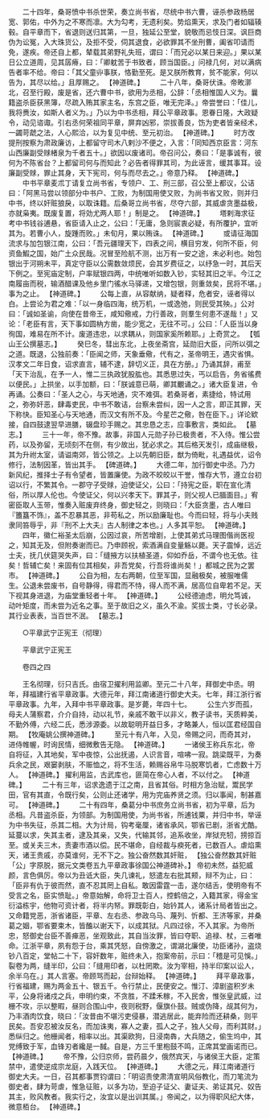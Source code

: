 <!-- { "loadSidebar": true } -->
　　二十四年，桑哥愤中书杀世荣，奏立尚书省，尽统中书六曹，诬杀参政杨居宽、郭佑，中外为之不寒而凛。大为勾考，无遗利矣。势焰熏天，求及门者如辐辏毂。自平章而下，省退则送归其第，一旦，独延公至堂，貌敬而忌忮日深。讽巨商伪为讼冤，入大珠货公，及拒不受，伺其退食，必欲罪其不坐刑曹，阖省叩请而免，遂疾。帝还自上都，辇载其弟野礼失班，谓曰：「而兄必以某日来迎。」果以某日公立道周，见其孱瘠，曰：「卿躭苦于书致者，顾当国臣。」问禄几何，对以满病告者率不给。帝曰：「其父童丱事朕，恪勤至死。是又朕所教育，贫不能家，何以告为，其尽以给。」且厚赐之。 【神道碑。】 
　　二十八年，桑哥伏诛。帝畋漷北，召至行殿，废是省，还六曹中书，欲用为丞相，公辞：「丞相惟国人义为。曩籍盗杀臣获黑簿，尽疏入贿其家主名，东宫之臣，唯无完泽。」帝尝誉曰：「佳儿，我将赉汝，如斯人者义为。」乃以为中书丞相，拜公平章政事。恩眷日隆，大政疑令，动见谘诹。引右丞何荣祖同平章，屏弃凶邪，崇拔善良，饬为吏者皆亲经术，一蠲苛虣之法，人心熙洽，以为复见中统、至元初治。 【神道碑。】 
　　时方改提刑按察为肃政廉访，上都留守司木八剌沙不便之，入言：「同知西京臣言：河东山西廉副受赇楮泉为千者五十。」欲因以废诸司。帝召问公，奏曰：「是事诚有，彼何为不陈省台？上都留司何与而知此？必告者得罪其司，为此诬言，缓其事耳。设廉副受赇，罪止其身，天下宪司，何与而尽去之。」帝意乃释。 【神道碑。】 
　　中书平章麦朮丁请复立尚书省，专领户、工、刑三部，召公至上都议，公诘曰：「阿黑马尝以领部分中书户、工败，为制国用使又败，为尚书省又败，则并归中书，终以奸赃狼戾，以取诛籍。后桑哥立尚书省，尽夺六部，其威虐贪墨益极，亦就枭夷。既废复置，将効尤两人耶！」制是之。 【神道碑。】 
　　塔剌海求征考中书钱谷逋悬，省臣请入止之，公曰：「无庸，急则宸衷必疑，有所覆护，宜听其为。若曹小人，旋踵而败。」未旬月，果以贿诛。 【神道碑。】 
　　或请征海国流求与加包银江南，公曰：「吾元疆理天下，四表之间，横目穷发，何所不臣，何资鱼鰕之国，始广土众民哉。况冒至险航不测，出万有一安之途，未必利也。始包银出于河朔未平，真定守臣以公需数敛烦民，会其岁费征之，以纾急一时，其后天下例之。至宪庙定制，户率赋银四两，中统唯听如数入钞，实轻其旧之半。今江之南履亩而税，输酒醋课及他乡里门徭水马驿递，又增包银，则重敛矣，民将不堪。」事为之止。 【神道碑。】 
　　公每上直，从容献纳，疑者释，危者安，诬者得以白。上尝论为君之难：「以一身临四海，统万机，一或逸弛，则民受其殃。」公对曰：「诚如圣谕，向使在昔帝王，咸知儆戒，力行善政，则羣生何患不遂哉！」又论：「老臣有言，天下事如圆枘方凿，能少宽之，无往不可。」公曰：「人臣当以身徇国，难易在所不计。废道违忠，以求耦从，则国家奚所赖耶。」上奇赏之。 【瓠山王公撰墓志。】 
　　癸巳冬，彗出东北，上夜坐斋宫，延勋旧大臣，问所以弭之之道。既退，公独前奏：「臣闻之师，天象垂儆，代有之，圣帝明王，遇灾省惧。汉孝文二年日食，诏求直言，辅不逮，辞切义正，具在方册。」乃诵其辞，甫至「天下治乱，在予一人，惟二三执政犹股肱也。其悉思过失，丐以启告，务省徭费以便民。」上拱坐，以手加额，曰：「朕诚意已萌，卿其覼诵之。」诸大臣复进，令再诵。公奏曰：「圣人之心，与天地通，灾不难弭。若桑哥者，素捷给，特试用之，弥弥奸恶，肆毒吏民，中书不敢诘，台察未尝纠，因一人之言，即正其罪，天下称快。臣知圣心与天地通，而汉文有所不及。今星芒之儆，咎在臣下。」详论欵接，自四鼓逮翌早进膳，辍盘珍手赐之。其忠恳之志，应事敷言，类如此。 【墓志。】 
　　三十一年，帝不豫。故事，非国人元勋子孙已极贵者，不入侍。惟公尝药，以及弥留，无顷刻不在侧，有少故出，犹必求之。其后格天发引，成庙继极，其为升祔太室，请谥南郊，皆公领之。上以先朝旧臣，猷为倚毗，礼遇益优，诏令修行，法制因革，皆出其手。 【碑道碑。】 
　　大德二年，加行御史中丞。乃力新风纪，推择士子有令望者，皆置廉使。为政不皎皎以干誉，惟存大节，遵立台初诏以行，不繁其令。一郡守子受赇，迫使证父，公曰：「持宪之臣，职在宣化清俗，所以厚人伦也。今使证父，何以兴孝天下。罪其子，则父视人已腼面目。」宥密臣取人玉带，惟奏入赃废弃终身，御史轻之，则晓曰：「大臣贪墨，古人唯曰『簠簋不饰』，盖不忍暴其恶，非苟私之，所以励廉耻也。今而曰轻，将与小夫贱隶同笞辱乎，非『刑不上大夫』古人制律之本也。」人多其平恕。 【神道碑。】 
　　四年，徽仁裕圣太后崩，公因过哀，所苦增剧，上使其弟式马理图偕尚医视之，知其无及，但附奏谢而已。乃申顾祝，索酒满自变量觞以薨。天子震悼，远近士夫，抚几伏筵哭失声，曰：「缝掖方以扶植圣道，仰如乔岳，不谓今也无依。往矣！哲辅亡矣！来固有位其相矣，非吾党矣，行吾将谁尚矣！」都城之民为之罢市。 【神道碑。】 
　　公自为相，左右两朝，位至军国，显融极矣，被服唯儒生。公退未尝废书，自号静得，得君而不恃，得人而不满，居高位自卑若不足。天下视其身进退，为庙堂重轻者十年。 【神道碑。】 
　　公经德迪虑，明允笃诚，动叶矩度，而未尝为近名之事。至于故旧之义，虽久不渝。奖拔士类，寸长必录。其行业表表，当百世不泯。 【墓志。】 

　　○平章武宁正宪王（彻理） 

　　平章武宁正宪王 

　　卷四之四 

　　王名彻理，衍只吉氏。由宿卫擢利用监卿。至元二十八年，拜御史中丞。明年，拜福建行省平章政事。大德元年，拜江南诸道行御史大夫。七年，拜江浙行省平章政事。九年，入拜中书平章政事。是岁薨，年四十七。 
　　公生六岁而孤，母夫人蒲察君，介介自持，动以礼节，亲戚不敢干以非义，教子读书，天质粹美，不勤外傅，六经二氏，悉涉源委。以故聪明开益日多，才略兼人，恒以匡君经国自期。 【牧庵姚公撰神道碑。】 
　　至元十有八年，入见，帝赐之问，而奇其对，进侍帷幄，时询民情，细微敷告无隐。 【神道碑。】 
　　一诸侯王称兵东北，帝自将征，入其地矣，军中夜惊，公出抚遏，人识言音，喧咈一寂。跳梁既平，为奏兵余之民，艰窭剥肤，不赈恤之，将不生活，赖赐谷帛牛马脱寒饥者，亡虑数十万人。 【神道碑。】 擢利用监，古武库也，匪简在帝心人者，不以付之。 【神道碑。】 
　　二十有三年，诏求逸遗于江之南，且省其俗。时相方急治赋，鬻民学田，官有其直，令既行矣，公则止还诸学，用为完庙养贤之须。归以事闻，制甚嘉可。 【神道碑。】 
　　二十有四年，桑葛分中书庶务立尚书省，初为平章，后为丞相。凡昔盗杀臣，为领部。为制国用使，为尚书省，所逋钱粟，并归中书，举诬为中书失征，杀其二相。大为计局，钩考毫厘，诸省承风，鄂省已剧，浙省尤酷。延蔓以求，失其主者，逮及其亲，又失，代输其邻，追系收坐，岸狱充牣，搒掠百至。或关夫三木，责妻市酒以偿。民不堪命，自经裁与瘐死者，已数百人。虐焰熏天，诸王贵戚，亦莫谁何，无不下之。独公奋然数其奸赃， 【独公奋然数其奸赃　「公」字原脱，据元文类卷五九平章政事徐国公神道碑补。】 帝初未然，益犯威颜，言色俱厉。帝以为丑诋大臣，失几谏礼，怒遣左右批其颊，辩不为止，曰：「臣非有仇于彼而然，直不忍其罔上自私。敢因雷霆一击，遂尔结舌，使明帝有不受言之名，臣实愤耻。」帝意始解，命将卫士百人，控鹤倍之，入籍其家，得金宝衍溢栋宇，他物可资计者，将半内帑。罪既彰白，始钤其人，诸系计局者皆出之。又命籍党恶，浙省诸臣，平章、左右丞、参政乌马、蔑列、忻都、王济等家，并桑葛之姻，鄂省要束木，皆醢以谢天下，以成其狱。凡四过徐，不入其家。为帝所忠，怒御史台臣不善瘅恶，坐观致此，其自当汝罪，皆曰夺职、追禄、杖，三者唯命。江浙平章，夙有怨于台，乘其凭怒，自傍激之，谓湖北廉使，功臣诸孙，盗烧钞八百定，堂帖二十下，容奸数年，赃终未入，抱案帝前，示曰：「稽是可见悞。」裂卷为两，缝半印，公曰：「缝用印者，以杜罔欺。汝为宰相，持半印案以讼人，余半乌在。」其人言塞。帝顾骂而起，台辩始释。 【神道碑。】 
　　拜平章政事，行省福建，赐为两金五十、银五千。令行禁止，民便安之。惟汀、漳剧盗积岁未平，公身将诸戍之兵，申明约束，不贪胜，不蹂禾稼，不入民舍，惟张皇武威，过栅不攻，示以整暇，昼则合围山中，夜则税野，偃旗仆鼓。贼或伪降，觇其何为，乃丰酒肉饮食，晓曰：「汝昔由不堪污吏侵暴，潜逃居此，能弃险而还耕桑，则平民矣。吾安忍被汝反名，而加诛夷，寡人之妻，孤人之子，独人父母，而利其财。」悉纵归之。他栅闻者，相率以出。其渠欧狗，日浸南犇，大兵随之，偷生坞中，其党缚致于军，血锋刃者纔是一馘。自是，方三千里枹鼓不鸣，正席其堂画诺而已。 【神道碑。】 
　　帝不豫，公归京师，尝药晨夕，俄然宾天，与诸侯王大臣，定策禁中，遣使逆成宗龙庭，入践天位。 【神道碑。】 
　　大德之元，拜江南诸道行御史大夫。一日，召其都事贾钧谓曰：「明诏责使肃清宣明风俗教化，而刀笔流为御史者，肆为苛虐，惟急征赃，以多为功，至迫子证父、妻证夫、弟证其兄、奴告其主，败风教者。我实行之，汝宜以是出训其属。」帝闻之，以为得职风纪大体，微意栢台。 【神道碑。】 
